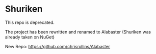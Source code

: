 # Shuriken

This repo is deprecated.

The project has been rewritten and renamed to Alabaster (Shuriken was already taken on NuGet)

New Repo: https://github.com/chrisrollins/Alabaster
